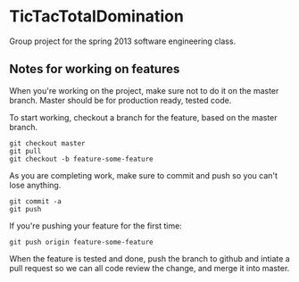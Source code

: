 TicTacTotalDomination
=====================

Group project for the spring 2013 software engineering class.

## Notes for working on features ##
When you're working on the project, make sure not to do it on the master branch. Master should be for production ready, tested code.

To start working, checkout a branch for the feature, based on the master branch.

    git checkout master
	git pull
	git checkout -b feature-some-feature

As you are completing work, make sure to commit and push so you can't lose anything.

    git commit -a
	git push

If you're pushing your feature for the first time:

    git push origin feature-some-feature

When the feature is tested and done, push the branch to github and intiate a pull request so we can all code review the change, and merge it into master.